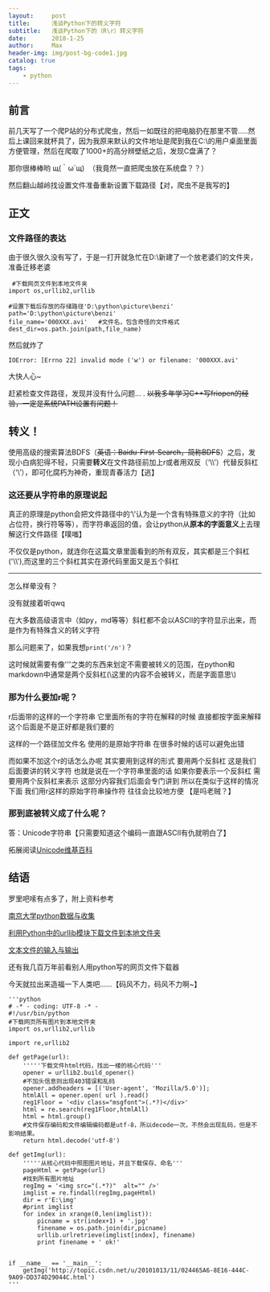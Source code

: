 ```yaml
---
layout:     post
title:      浅谈Python下的转义字符
subtitle:   浅谈Python下的（R\r）转义字符
date:       2018-1-25
author:     Max
header-img: img/post-bg-code1.jpg
catalog: true
tags:
    - python
---
```


## 前言

前几天写了一个爬P站的分布式爬虫，然后一如既往的把电脑扔在那里不管.....然后上课回来就杯具了，因为我原来默认的文件地址是爬到我在C:\的用户桌面里面方便管理，然后在爬取了1000+的高分辨壁纸之后，发现C盘满了？

那你很棒棒哟 щ(｀ω´щ)  （我竟然一直把爬虫放在系统盘？？）

然后翻山越岭找设置文件准备重新设置下载路径【对，爬虫不是我写的】

## 正文

### 文件路径的表达

由于很久很久没有写了，于是一打开就急忙在D:\新建了一个放老婆们的文件夹，准备迁移老婆


     #下载网页文件到本地文件夹  
    import os,urllib2,urllib  
                
    #设置下载后存放的存储路径'D:\python\picture\benzi'    
    path='D:\python\picture\benzi'
    file_name='000XXX.avi'   #文件名，包含奇怪的文件格式  
    dest_dir=os.path.join(path,file_name)  
    
然后就炸了

    IOError: [Errno 22] invalid mode ('w') or filename: '000XXX.avi'
    
大快人心~

赶紧检查文件路径，发现并没有什么问题...
.
~~以我多年学习C++写friopen的经验，一定是系统PATH设置有问题！~~

## 转义！

使用高级的搜索算法BDFS（~~英语：Baidu-First-Search，简称BDFS~~）之后，发现小白病犯得不轻，只需要**转义**在文件路径前加上r或者用双反（‘\\\’）代替反斜杠（‘\’），即可化腐朽为神奇，重现青春活力【逃】

### 这还要从字符串的原理说起

真正的原理是python会把文件路径中的‘\’认为是一个含有特殊意义的字符（比如占位符，换行符等等），而字符串返回的值，会让python从**原本的字面意义**上去理解这行文件路径【噗嗤】

不仅仅是python，就连你在这篇文章里面看到的所有双反，其实都是三个斜杠('\\\\\'),而这里的三个斜杠其实在源代码里面又是五个斜杠


----------


怎么样晕没有？

没有就接着听qwq

在大多数高级语言中（如py，md等等）斜杠都不会以ASCII的字符显示出来，而是作为有特殊含义的转义字符

那么问题来了，如果我想`print('/n')`？

这时候就需要有像'''之类的东西来划定不需要被转义的范围，在python和markdown中通常是两个反斜杠(\\这里的内容不会被转义，而是字面意思\\)

### 那为什么要加r呢？

 r后面带的这样的一个字符串 它里面所有的字符在解释的时候 直接都按字面来解释 这个后面是不是正好都是我们要的
 
 这样的一个路径加文件名 使用的是原始字符串 在很多时候的话可以避免出错 
 
 而如果不加这个r的话怎么办呢 其实要用到这样的形式 要用两个反斜杠 这是我们后面要讲的转义字符 也就是说在一个字符串里面的话 如果你要表示一个反斜杠 需要用两个反斜杠来表示 这部分内容我们后面会专门讲到 所以在类似于这样的情况下面 我们用r这样的原始字符串操作符 往往会比较地方便 【是吗老贼？】
 
### 那到底被转义成了什么呢？

 答：Unicode字符串【只需要知道这个编码一直跟ASCII有仇就明白了】
 
拓展阅读[Unicode维基百科][1]  


## 结语

罗里吧嗦有点多了，附上资料参考

[南京大学python数据与收集][2]

[利用Python中的urllib模块下载文件到本地文件夹][3]

[文本文件的输入与输出][4]

还有我几百万年前看别人用python写的网页文件下载器

今天就拉出来造福一下人类吧......【码风不力，码风不力啊~】
    
    '''python
    # -* - coding: UTF-8 -* -  
    #!/usr/bin/python  
    #下载网页所有图片到本地文件夹  
    import os,urllib2,urllib  
                
    import re,urllib2  
      
    def getPage(url):  
        '''''下载文件html代码，找出一楼的核心代码'''  
        opener = urllib2.build_opener()  
        #不加头信息则出现403错误和乱码  
        opener.addheaders = [('User-agent', 'Mozilla/5.0')];  
        htmlAll = opener.open( url ).read()  
        reg1Floor = '<div class="msgfont">(.*?)</div>'  
        html = re.search(reg1Floor,htmlAll)  
        html = html.group()  
        #文件保存编码和文件编辑编码都是utf-8，所以decode一次，不然会出现乱码，但是不影响结果。  
        return html.decode('utf-8')  
      
    def getImg(url):  
        '''''从核心代码中照图图片地址，并且下载保存、命名'''  
        pageHtml = getPage(url)  
        #找到所有图片地址  
        regImg = '<img src="(.*?)"  alt="" />'  
        imglist = re.findall(regImg,pageHtml)  
        dir = r'E:\img'  
        #print imglist  
        for index in xrange(0,len(imglist)):  
            picname = str(index+1) + '.jpg'  
            finename = os.path.join(dir,picname)  
            urllib.urlretrieve(imglist[index], finename)  
            print finename + ' ok!'  
          
      
    if __name__ == '__main__':  
        getImg('http://topic.csdn.net/u/20101013/11/024465A6-8E16-444C-9A09-DD374D29044C.html')  
    '''

  [1]: https://zh.wikipedia.org/wiki/Unicode%20Unicode%E7%BB%B4%E5%9F%BA%E7%99%BE%E7%A7%91
  [2]: https://www.coursera.org/learn/hipython/lecture/sXrBt/5-pythonji-ben-yun-suan
  [3]: http://blog.csdn.net/yinyao1992/article/details/8209601
  [4]: https://www.douban.com/note/246259307/
